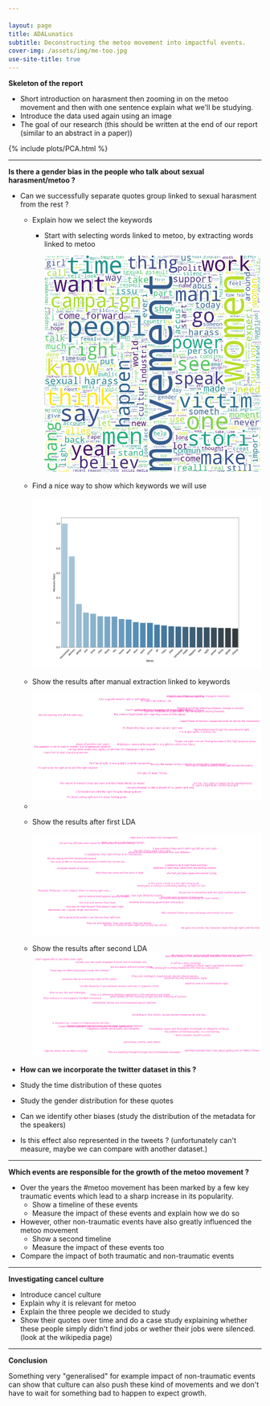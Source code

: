 ```yaml
---

layout: page
title: ADALunatics
subtitle: Deconstructing the metoo movement into impactful events. 
cover-img: /assets/img/me-too.jpg
use-site-title: true
---
```


**Skeleton of the report**

- Short introduction on harasment then zooming in on the metoo movement and then with one sentence explain what we'll be studying.
- Introduce the data used again using an image
- The goal of our research (this should be written at the end of our report (similar to an abstract in a paper))

{% include plots/PCA.html %}

------------

**Is there a gender bias in the people who talk about sexual harasment/metoo ?**

- Can we successfully separate quotes group linked to sexual harasment from the rest ?

  - Explain how we select the keywords

    - Start with selecting words linked to metoo, by extracting words linked to metoo

      <img src="assets/plots/Chapter_1/Wordcloud.png" class="center"/>

  - Find a nice way to show which keywords we will use

    <img src="assets/plots/Chapter_1/Keywords.png" class="center"/>

    

  - Show the results after manual extraction linked to keywords

    <img src="assets/plots/Chapter_1/Sentence_cloud_1_shorter_copy.png" class="center"/>

    

  - 

  - Show the results after first LDA

    <img src="assets/plots/Chapter_1/Sentence_cloud_2.png" class="center"/>

  - Show the results after second LDA<img src="assets/plots/Chapter_1/Sentence_cloud_3.png" class="center"/>

    

- **How can we incorporate the twitter dataset in this ?**

- Study the time distribution of these quotes

- Study the gender distribution for these quotes

- Can we identify other biases (study the distribution of the metadata for the speakers)

- Is this effect also represented in the tweets ? (unfortunately can't measure, maybe we can compare with another dataset.)

---------

**Which events are responsible for the growth of the metoo movement ?**

- Over the years the #metoo movement has been marked by a few key traumatic events which lead to a sharp increase in its popularity. 
  - Show a timeline of these events 
  - Measure the impact of these events and explain how we do so
- However, other non-traumatic events have also greatly influenced the metoo movement
  - Show a second timeline
  - Measure the impact of these events too
- Compare the impact of both traumatic and non-traumatic events



-------



**Investigating cancel culture**

- Introduce cancel culture
- Explain why it is relevant for metoo
- Explain the three people we decided to study
- Show their quotes over time and do a case study explaining whether these people simply didn't find jobs or wether their jobs were silenced. (look at the wikipedia page)

----------

**Conclusion**

Something very "generalised" for example impact of non-traumatic events can show that culture can also push these kind of movements and we don't have to wait for something bad to happen to expect growth. 
